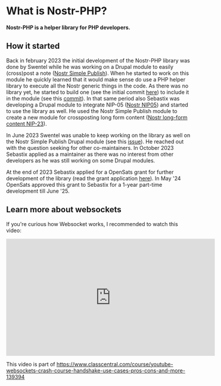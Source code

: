 # What is Nostr-PHP?

**Nostr-PHP is a helper library for PHP developers.**

## How it started

Back in february 2023 the initial development of the Nostr-PHP library was done by Swentel while he was working on a Drupal module to easily (cross)post a note ([Nostr Simple Publish](https://www.drupal.org/project/nostr_simple_publish)).
When he started to work on this module he quickly learned that it would make sense do use a PHP helper library to execute all the Nostr generic things in the code. 
As there was no library yet, he started to build one (see the initial commit [here](https://github.com/nostrver-se/nostr-php/commit/9ce143e4d8e63ef955b32d66ad0f0530c01c2794)) to include it in the module (see this [commit](https://git.drupalcode.org/project/nostr_simple_publish/-/commit/cbdb3b50dc7b08a1ee4c033ff04de717c7897f75)). 
In that same period also Sebastix was developing a Drupal module to integrate NIP-05 ([Nostr NIP05](https://www.drupal.org/project/nostr_id_nip05)) and started to use the library as well.
He used the Nostr Simple Publish module to create a new module for crossposting long form content ([Nostr long-form content NIP-23](https://www.drupal.org/project/nostr_content_nip23)).

In June 2023 Swentel was unable to keep working on the library as well on the Nostr Simple Publish Drupal module (see this [issue](https://github.com/nostrver-se/nostr-php/commit/9ce143e4d8e63ef955b32d66ad0f0530c01c2794)). He reached out with the question seeking for other co-maintainers.
In October 2023 Sebastix applied as a maintainer as there was no interest from other developers as he was still working on some Drupal modules.

At the end of 2023 Sebastix applied for a OpenSats grant for further development of the library (read the grant application [here](https://njump.me/naddr1qvzqqqr4gupzqpnrnguxe8qszsshvgkvhn6qjzxy7xsvx03rlrtddr62haj4lrm3qqyrsvnxvd3nyc35r0ppyp)). In May '24 OpenSats approved this grant to Sebastix for a 1-year part-time development till June '25.

## Learn more about websockets

If you're curious how Websocket works, I recommended to watch this video:

<iframe width="560" height="315" src="https://www.youtube-nocookie.com/embed/2Nt-ZrNP22A?si=l0DUpejXKrB0E21P" title="YouTube video player" frameborder="0" allow="accelerometer; autoplay; clipboard-write; encrypted-media; gyroscope; picture-in-picture; web-share" referrerpolicy="strict-origin-when-cross-origin" allowfullscreen></iframe>

This video is part of https://www.classcentral.com/course/youtube-websockets-crash-course-handshake-use-cases-pros-cons-and-more-139394